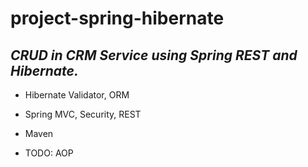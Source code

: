 # **project-spring-hibernate**

## _CRUD in CRM Service using Spring REST and Hibernate._

* Hibernate Validator, ORM

* Spring MVC, Security, REST

* Maven

* TODO: AOP
